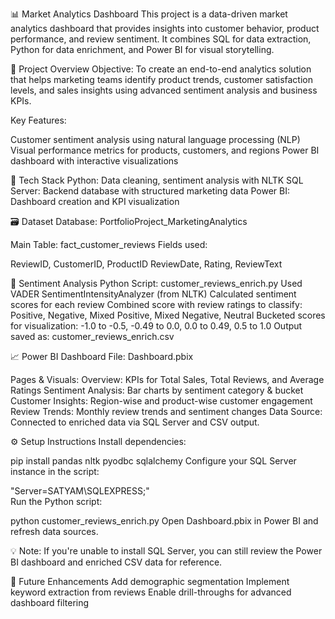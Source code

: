 📊 Market Analytics Dashboard
This project is a data-driven market analytics dashboard that provides insights into customer behavior, product performance, and review sentiment. It combines SQL for data extraction, Python for data enrichment, and Power BI for visual storytelling.

🚀 Project Overview
Objective:
To create an end-to-end analytics solution that helps marketing teams identify product trends, customer satisfaction levels, and sales insights using advanced sentiment analysis and business KPIs.

Key Features:

Customer sentiment analysis using natural language processing (NLP)
Visual performance metrics for products, customers, and regions
Power BI dashboard with interactive visualizations

🧰 Tech Stack
Python: Data cleaning, sentiment analysis with NLTK
SQL Server: Backend database with structured marketing data
Power BI: Dashboard creation and KPI visualization

🗃️ Dataset
Database: PortfolioProject_MarketingAnalytics

Main Table: fact_customer_reviews
Fields used:

ReviewID, CustomerID, ProductID
ReviewDate, Rating, ReviewText

🧠 Sentiment Analysis
Python Script: customer_reviews_enrich.py
Used VADER SentimentIntensityAnalyzer (from NLTK)
Calculated sentiment scores for each review
Combined score with review ratings to classify:
Positive, Negative, Mixed Positive, Mixed Negative, Neutral
Bucketed scores for visualization:
-1.0 to -0.5,
-0.49 to 0.0, 
0.0 to 0.49,
0.5 to 1.0
Output saved as: customer_reviews_enrich.csv

📈 Power BI Dashboard
File: Dashboard.pbix

Pages & Visuals:
Overview: KPIs for Total Sales, Total Reviews, and Average Ratings
Sentiment Analysis: Bar charts by sentiment category & bucket
Customer Insights: Region-wise and product-wise customer engagement
Review Trends: Monthly review trends and sentiment changes
Data Source: Connected to enriched data via SQL Server and CSV output.

⚙️ Setup Instructions
Install dependencies:

pip install pandas nltk pyodbc sqlalchemy
Configure your SQL Server instance in the script:

"Server=SATYAM\\SQLEXPRESS;"  
Run the Python script:

python customer_reviews_enrich.py
Open Dashboard.pbix in Power BI and refresh data sources.

💡 Note: If you're unable to install SQL Server, you can still review the Power BI dashboard and enriched CSV data for reference.

📌 Future Enhancements
Add demographic segmentation
Implement keyword extraction from reviews
Enable drill-throughs for advanced dashboard filtering
